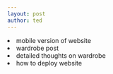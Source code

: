 ```yaml
---
layout: post
author: ted
---
```

<li>mobile version of website</li>
<li>wardrobe post</li>
<li>detailed thoughts on wardrobe</li>
<li>how to deploy website</li>